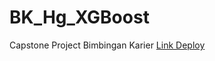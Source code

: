 # BK_Hg_XGBoost
Capstone Project Bimbingan Karier
<a href='https://bk-13094.streamlit.app/'>Link Deploy</a>
